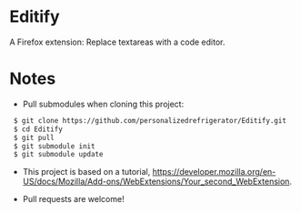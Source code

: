 # Editify
A Firefox extension: Replace textareas with a code editor.

# Notes
 * Pull submodules when cloning this project:
 ```bash
  $ git clone https://github.com/personalizedrefrigerator/Editify.git
  $ cd Editify
  $ git pull
  $ git submodule init
  $ git submodule update
 ```
 * This project is based on a tutorial, https://developer.mozilla.org/en-US/docs/Mozilla/Add-ons/WebExtensions/Your_second_WebExtension.

 * Pull requests are welcome!
